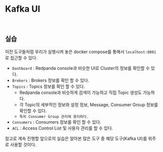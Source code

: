 # Kafka UI

<br>

## 실습
이전 도구들처럼 우리가 실행시켜 놓은 docker compose를 통해서 `localhost:8081`로 접근할 수 있다.
* `Dashboard` : Redpanda console과 비슷한 UI로 Cluster의 정보를 확인할 수 있다.
* `Brokers` : Brokers 정보를 확인 할 수 있다.
* `Topics` : Topics 정보를 확인 할 수 있다.
  * Redpanda console과 비슷하게 검색이 가능하고 직접 Topic 생성도 가능하다.
  * 각 Topic의 세부적인 정보와 설정 정보, Message, Consumer Group 정보를 확인할 수 있다.
  * `특히 Consumer Group 관리에 용이하다.`
* `Consumers` : Consumers 정보를 확인 할 수 있다. 
* `ACL` : Access Control List 및 사용자 관리를 할 수 있다.

참고로 계속 진행할 앞으로의 실습은 알아본 많은 도구 중 해당 도구(Kafka UI)를 위주로 사용할 것이다.